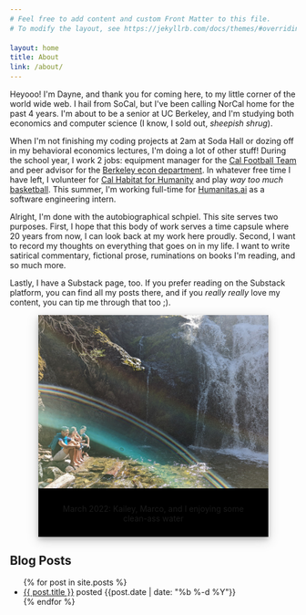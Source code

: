 ```yaml
---
# Feel free to add content and custom Front Matter to this file.
# To modify the layout, see https://jekyllrb.com/docs/themes/#overriding-theme-defaults

layout: home
title: About
link: /about/
---
```


<style>
body {margin:25px;}

div.polaroid {
  width: 80%;
  background-color: black;
  box-shadow: 0 4px 8px 0 rgba(0, 0, 0, 0.2), 0 6px 20px 0 rgba(0, 0, 0, 0.19);
  margin-bottom: 25px;
}

div.container {
  text-align: center;
  padding: 10px 20px;
}
</style>

Heyooo! I'm Dayne, and thank you for coming here, to my little corner of the
world wide web. I hail from SoCal, but I've been calling NorCal home for the
past 4 years. I'm about to be a senior at UC Berkeley, and I'm studying both
economics and computer science (I know, I sold out, *sheepish shrug*).

When I'm not finishing my coding projects at 2am at Soda Hall or dozing off in
my behavioral economics lectures, I'm doing a lot of other stuff! During the
school year, I work 2 jobs: equipment manager for the [Cal Football
Team](https://www.instagram.com/cal_football/) and peer advisor for the
[Berkeley econ department](https://www.instagram.com/cal_econadvising/). In
whatever free time I have left, I volunteer for [Cal Habitat for
Humanity](https://www.calhabitat.org/) and play *way too much*
[basketball](https://streamable.com/o29pcc). This summer, I'm working full-time
for [Humanitas.ai](https://humanitas.ai/) as a software engineering intern.

Alright, I'm done with the autobiographical schpiel. This site serves two
purposes. First, I hope that this body of work serves a time capsule where 20
years from now, I can look back at my work here proudly. Second, I want to
record my thoughts on everything that goes on in my life. I want to write
satirical commentary, fictional prose, ruminations on books I'm reading, and so
much more.

Lastly, I have a Substack page, too. If you prefer reading on the Substack
platform, you can find all my posts there, and if you *really really* love my
content, you can tip me through that too ;).

<center>
<div class="polaroid">
    <img src="/assets/images/habitatpicture.jpg">
    <div class="container">
    <p>March 2022: Kailey, Marco, and I enjoying some clean-ass water</p>
    </div>
</div>
</center>

## **Blog Posts**
<ul>
  {% for post in site.posts %}
    <li>
      <a href="{{ post.url }}">{{ post.title }}</a> posted {{post.date | date: "%b %-d %Y"}}
    </li>
  {% endfor %}
</ul>
